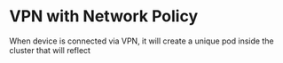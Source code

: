 # VPN with Network Policy

When device is connected via VPN, it will create a unique pod inside the cluster that will reflect&#x20;
